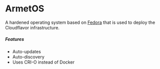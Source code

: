 # ArmetOS

A hardened operating system based on [Fedora](https://getfedora.org/) that is
used to deploy the Cloudflavor infrastructure.

##### Features
* Auto-updates
* Auto-discovery
* Uses CRI-O instead of Docker
